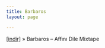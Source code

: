 ```yaml
---
title: Barbaros
layout: page

---
```

<a href="https://cloud.mail.ru/public/6ea2ecf63fb5/Barbaros%20-%20Affini%20Dile%20Mixtape" target="_blank">[indir]</a>  »  Barbaros &#8211; Affını Dile Mixtape